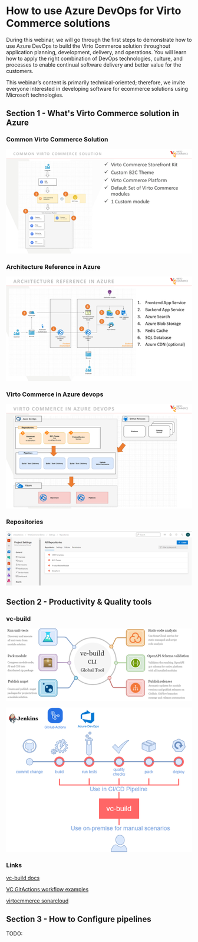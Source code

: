# How to use Azure DevOps for Virto Commerce solutions

During this webinar, we will go through the first steps to demonstrate how to use Azure DevOps to build the Virto Commerce solution throughout application planning, development, delivery, and operations. You will learn how to apply the right combination of DevOps technologies, culture, and processes to enable continual software delivery and better value for the customers.

This webinar’s content is primarily technical-oriented; therefore, we invite everyone interested in developing software for ecommerce solutions using Microsoft technologies.

## Section 1 - What's Virto Commerce solution in Azure

### Common Virto Commerce Solution
![](Slide7.PNG)

### Architecture Reference in Azure
![](Slide8.PNG)

### Virto Commerce in Azure devops
![](Slide12.PNG)

### Repositories
![](Repositories.PNG)

## Section 2 - Productivity & Quality tools

### vc-build 
![](slide-13.png)

![](slide-14.png)

### Links

[vc-build docs](https://github.com/VirtoCommerce/vc-platform/tree/master/build)

[VC GitActions workflow examples](https://github.com/VirtoCommerce/vc-platform/blob/master/.github/workflows/main.yml)

[virtocmmerce sonarcloud](https://sonarcloud.io/organizations/virto-commerce/projects)

## Section 3 - How to Configure pipelines
TODO:
